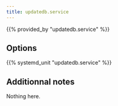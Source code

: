 ```yaml
---
title: updatedb.service
---
```


{{% provided_by "updatedb.service" %}}

## Options

{{% systemd_unit "updatedb.service" %}}

## Additionnal notes

Nothing here.